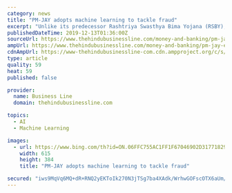 ```yaml
---
category: news
title: "PM-JAY adopts machine learning to tackle fraud"
excerpt: "Unlike its predecessor Rashtriya Swasthya Bima Yojana (RSBY), which did not have an efficient fraud control mechanism, PM-JAY is dabbling in machine learning and artificial intelligence to identify malpractice triggers. Five companies — SAS, MFX, LexisNexis, Optum and Greenojo — were taken on board for six months, starting July earlier this ..."
publishedDateTime: 2019-12-13T01:36:00Z
sourceUrl: https://www.thehindubusinessline.com/money-and-banking/pm-jay-employs-machine-learning-to-tackle-fraud/article30288560.ece
ampUrl: https://www.thehindubusinessline.com/money-and-banking/pm-jay-employs-machine-learning-to-tackle-fraud/article30288560.ece/amp/
cdnAmpUrl: https://www-thehindubusinessline-com.cdn.ampproject.org/c/s/www.thehindubusinessline.com/money-and-banking/pm-jay-employs-machine-learning-to-tackle-fraud/article30288560.ece/amp/
type: article
quality: 59
heat: 59
published: false

provider:
  name: Business Line
  domain: thehindubusinessline.com

topics:
  - AI
  - Machine Learning

images:
  - url: https://www.bing.com/th?id=ON.06FFC755AC1FF1F67046902D31771829
    width: 615
    height: 384
    title: "PM-JAY adopts machine learning to tackle fraud"

secured: "iws9MqVq6MQ+dR+RNQ2yEKToIk270N3jTSg7ba4XAdk/WrhwGOFscOTX6aUm/pbswZWIDoTuXxPobAZPNQLsNQBr8IhPxpifcvgMEjgjkFOB+0/HQ4V+99fEpQpvySVdhOW0dWpSAh8BDeq1n0gwlJ3KSNFGk3msLT9LqS5Up5JsoZvadxuYe7vth3MlJCoiDEZ32PqOpdguV7bSJDsfhw8df7zUAhK9o1J6iCszFBQLQjrQ613YKNKmcDTaPOgpqrRYmH4jZAdWwE4K/KqUHw==;1GjdQPU0kabcq7PSsERltQ=="
---
```


